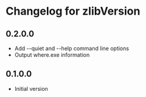 # Changelog for zlibVersion

## 0.2.0.0

* Add --quiet and --help command line options
* Output where.exe information

## 0.1.0.0

* Initial version
